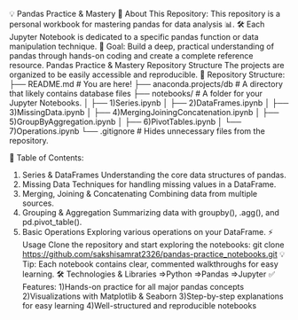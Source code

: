 
💡 Pandas Practice & Mastery
🚀 About This Repository:
This repository is a personal workbook for mastering pandas for data analysis 📊.
🛠️ Each Jupyter Notebook is dedicated to a specific pandas function or data manipulation technique.
🎯 Goal: Build a deep, practical understanding of pandas through hands-on coding and create a complete reference resource.
Pandas Practice & Mastery
Repository Structure
The projects are organized to be easily accessible and reproducible.
📂 Repository Structure:
├── README.md               # You are here!
├── anaconda.projects/db    # A directory that likely contains database files
├── notebooks/              # A folder for your Jupyter Notebooks.
│   ├── 1)Series.ipynb
│   ├── 2)DataFrames.ipynb
│   ├── 3)MissingData.ipynb
│   ├── 4)MergingJoiningConcatenation.ipynb
│   ├── 5)GroupByAggregation.ipynb
│   ├── 6)PivotTables.ipynb
│   └── 7)Operations.ipynb
└── .gitignore              # Hides unnecessary files from the repository.

📝 Table of Contents:
1) Series & DataFrames
Understanding the core data structures of pandas.
2) Missing Data
Techniques for handling missing values in a DataFrame.
3) Merging, Joining & Concatenating
Combining data from multiple sources.
4) Grouping & Aggregation
Summarizing data with groupby(), .agg(), and pd.pivot_table().
5) Basic Operations
Exploring various operations on your DataFrame.
⚡ Usage
Clone the repository and start exploring the notebooks:
git clone https://github.com/sakshisamrat2326/pandas-practice_notebooks.git
💡 Tip: Each notebook contains clear, commented walkthroughs for easy learning.
🛠️ Technologies & Libraries
=>Python
=>Pandas
=>Jupyter
✅ Features:
1)Hands-on practice for all major pandas concepts
2)Visualizations with Matplotlib & Seaborn
3)Step-by-step explanations for easy learning
4)Well-structured and reproducible notebooks
